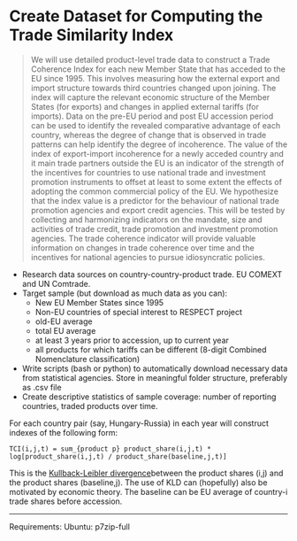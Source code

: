 # Create Dataset for Computing the Trade Similarity Index
> We will use detailed product-level trade data to construct a Trade Coherence Index for each new Member State that has acceded to the EU since 1995. This involves measuring how the external export and import structure towards third countries changed upon joining. The index will capture the relevant economic structure of the Member States (for exports) and changes in applied external tariffs (for imports). Data on the pre-EU period and post EU accession period can be used to identify the revealed comparative advantage of each country, whereas the degree of change that is observed in trade patterns can help identify the degree of incoherence. The value of the index of export-import incoherence for a newly acceded country and it main trade partners outside the EU is an indicator of the strength of the incentives for countries to use national trade and investment promotion instruments to offset at least to some extent the effects of adopting the common commercial policy of the EU. We hypothesize that the index value is a predictor for the behaviour of national trade promotion agencies and export credit agencies. This will be tested by collecting and harmonizing indicators on the mandate, size and activities of trade credit, trade promotion and investment promotion agencies. The trade coherence indicator will provide valuable information on changes in trade coherence over time and the incentives for national agencies to pursue idiosyncratic policies.

- Research data sources on country-country-product trade. EU COMEXT and UN Comtrade.
- Target sample (but download as much data as you can):
	- New EU Member States since 1995
	- Non-EU countries of special interest to RESPECT project
	- old-EU average
	- total EU average
	- at least 3 years prior to accession, up to current year
	- all products for which tariffs can be different (8-digit Combined Nomenclature classification)
- Write scripts (bash or python) to automatically download necessary data from statistical agencies. Store in meaningful folder structure, preferably as .csv file
- Create descriptive statistics of sample coverage: number of reporting countries, traded products over time.

For each country pair (say, Hungary-Russia) in each year will construct indexes of the following form:
```
TCI(i,j,t) = sum_{product p} product_share(i,j,t) * log[product_share(i,j,t) / product_share(baseline,j,t)]	
```
This is the [Kullback-Leibler divergence](https://en.wikipedia.org/wiki/Kullback%E2%80%93Leibler_divergence)between the product shares (i,j) and the product shares (baseline,j). The use of KLD can (hopefully) also be motivated by economic theory. The baseline can be EU average of country-i trade shares before accession.




----------------------------------------------
Requirements:
Ubuntu:
p7zip-full
